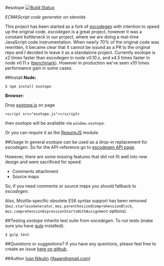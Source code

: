 #esotope
[![Build Status](https://api.travis-ci.org/inikulin/esotope.svg)](https://travis-ci.org/inikulin/esotope)

*ECMAScript code generator on steroids*

This project has been started as a fork of [escodegen](https://github.com/Constellation/escodegen) with intention to
speed up the original code. *escodegen* is a great project, however it was a constant bottleneck in our project, where we are doing
a real-time JavaScript code instrumentation. When nearly 70% of the original code was rewritten, it became clear that it
cannot be issued as a PR to the original repo and I decided to leave it as a standalone project. Currently esotope is x2
times faster than escodegen in node v0.10.x, and x4.5 times faster in node v0.11.x ([benchmark](https://github.com/inikulin/esotope/tree/master/benchmark)).
However in production we've seen x10 times performance gain in some cases.

##Install
**Node:**
```
$ npm install esotope
```

**Browser:**

Drop [esotope.js](https://raw.githubusercontent.com/inikulin/esotope/master/esotope.js) on page

```
<script src="esotope.js"></script>
```

then *esotope* will be available via `window.esotope`.

Or you can require it as the [RequireJS](http://requirejs.org/) module.



##Usage
In general *esotope* can be used as a drop-in replacement for *escodegen*. So for the API-reference go to
[escodegen API page](https://github.com/Constellation/escodegen/wiki/API).

However, there are some missing features that
did not fit well into new design and were sacrificed for speed:

* Comments attachment
* Source maps

So, if you need comments or source maps you should fallback to *escodegen*.

Also, Mozilla-specific obsolete ES6 syntax support has been removed (`moz.starlessGenerator`, `moz.parenthesizedComprehensionBlock`,
`moz.comprehensionExpressionStartsWithAssignment` options).

##Testing
*esotope* inherits test suite from *escodegen*. To run tests (make sure you have [gulp](https://github.com/gulpjs/gulp/) installed):
```
$ gulp test
```

##Questions or suggestions?
If you have any questions, please feel free to create an issue [here on github](https://github.com/inikulin/esotope/issues).

##Author
[Ivan Nikulin](https://github.com/inikulin) (ifaaan@gmail.com)
